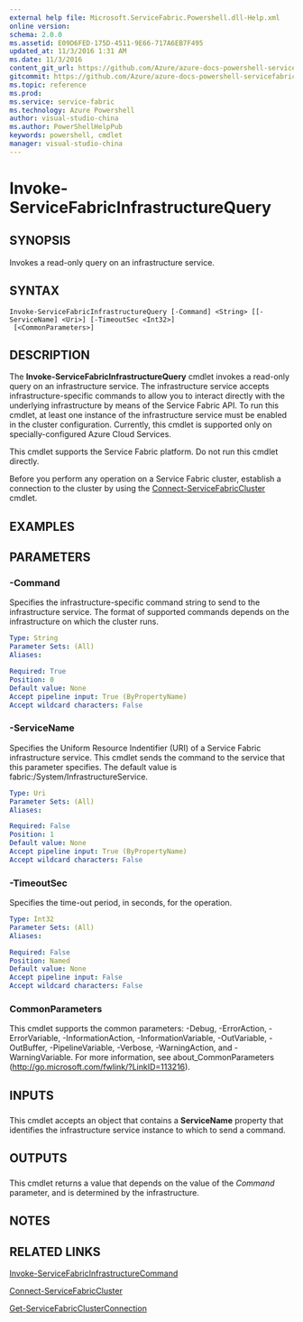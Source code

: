 ```yaml
---
external help file: Microsoft.ServiceFabric.Powershell.dll-Help.xml
online version:
schema: 2.0.0
ms.assetid: E09D6FED-175D-4511-9E66-717A6EB7F495
updated_at: 11/3/2016 1:31 AM
ms.date: 11/3/2016
content_git_url: https://github.com/Azure/azure-docs-powershell-servicefabric/blob/master/Service-Fabric-cmdlets/ServiceFabric/vlatest/Invoke-ServiceFabricInfrastructureQuery.md
gitcommit: https://github.com/Azure/azure-docs-powershell-servicefabric/blob/01e9ebd12a5214c9c4f85a2b71b372181a0bf8a9/Service-Fabric-cmdlets/ServiceFabric/vlatest/Invoke-ServiceFabricInfrastructureQuery.md
ms.topic: reference
ms.prod: 
ms.service: service-fabric
ms.technology: Azure Powershell
author: visual-studio-china
ms.author: PowerShellHelpPub
keywords: powershell, cmdlet
manager: visual-studio-china
---
```


# Invoke-ServiceFabricInfrastructureQuery

## SYNOPSIS
Invokes a read-only query on an infrastructure service.

## SYNTAX

```
Invoke-ServiceFabricInfrastructureQuery [-Command] <String> [[-ServiceName] <Uri>] [-TimeoutSec <Int32>]
 [<CommonParameters>]
```

## DESCRIPTION
The **Invoke-ServiceFabricInfrastructureQuery** cmdlet invokes a read-only query on an infrastructure service.
The infrastructure service accepts infrastructure-specific commands to allow you to interact directly with the underlying infrastructure by means of the Service Fabric API.
To run this cmdlet, at least one instance of the infrastructure service must be enabled in the cluster configuration.
Currently, this cmdlet is supported only on specially-configured Azure Cloud Services.

This cmdlet supports the Service Fabric platform.
Do not run this cmdlet directly.

Before you perform any operation on a Service Fabric cluster, establish a connection to the cluster by using the [Connect-ServiceFabricCluster](./Connect-ServiceFabricCluster.md) cmdlet.

## EXAMPLES


## PARAMETERS

### -Command
Specifies the infrastructure-specific command string to send to the infrastructure service.
The format of supported commands depends on the infrastructure on which the cluster runs.

```yaml
Type: String
Parameter Sets: (All)
Aliases:

Required: True
Position: 0
Default value: None
Accept pipeline input: True (ByPropertyName)
Accept wildcard characters: False
```

### -ServiceName
Specifies the Uniform Resource Indentifier (URI) of a Service Fabric infrastructure service.
This cmdlet sends the command to the service that this parameter specifies.
The default value is fabric:/System/InfrastructureService.

```yaml
Type: Uri
Parameter Sets: (All)
Aliases:

Required: False
Position: 1
Default value: None
Accept pipeline input: True (ByPropertyName)
Accept wildcard characters: False
```

### -TimeoutSec
Specifies the time-out period, in seconds, for the operation.

```yaml
Type: Int32
Parameter Sets: (All)
Aliases:

Required: False
Position: Named
Default value: None
Accept pipeline input: False
Accept wildcard characters: False
```

### CommonParameters
This cmdlet supports the common parameters: -Debug, -ErrorAction, -ErrorVariable, -InformationAction, -InformationVariable, -OutVariable, -OutBuffer, -PipelineVariable, -Verbose, -WarningAction, and -WarningVariable. For more information, see about_CommonParameters (http://go.microsoft.com/fwlink/?LinkID=113216).

## INPUTS

###  
This cmdlet accepts an object that contains a **ServiceName** property that identifies the infrastructure service instance to which to send a command.

## OUTPUTS

###  
This cmdlet returns a value that depends on the value of the *Command* parameter, and is determined by the infrastructure.

## NOTES

## RELATED LINKS

[Invoke-ServiceFabricInfrastructureCommand](xref:ServiceFabric/vlatest/Invoke-ServiceFabricInfrastructureCommand.md)

[Connect-ServiceFabricCluster](xref:ServiceFabric/vlatest/Connect-ServiceFabricCluster.md)

[Get-ServiceFabricClusterConnection](xref:ServiceFabric/vlatest/Get-ServiceFabricClusterConnection.md)
